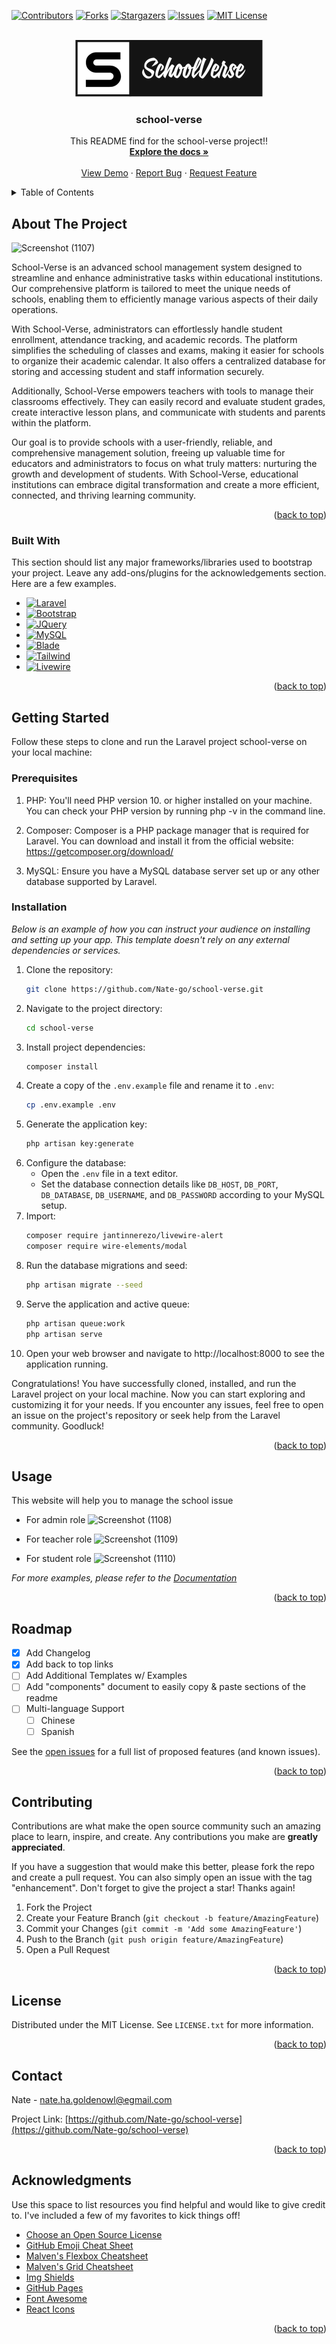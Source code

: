 <a name="readme-top"></a>

<!-- PROJECT SHIELDS -->
[![Contributors][contributors-shield]][contributors-url]
[![Forks][forks-shield]][forks-url]
[![Stargazers][stars-shield]][stars-url]
[![Issues][issues-shield]][issues-url]
[![MIT License][license-shield]][license-url]


<!-- PROJECT LOGO -->
<br />
<div align="center">
  <a href="https://github.com/Nate-go/school-verse">
    <img src="logo-school-verse.png" alt="Logo" width="300" height="91">
  </a>

  <h3 align="center">school-verse</h3>

  <p align="center">
    This README find for the school-verse project!!
    <br />
    <a href="https://github.com/Nate-go/school-verse"><strong>Explore the docs »</strong></a>
    <br />
    <br />
    <a href="https://github.com/Nate-go/school-verse">View Demo</a>
    ·
    <a href="https://github.com/Nate-go/school-verse/issues">Report Bug</a>
    ·
    <a href="https://github.com/Nate-go/school-verse/issues">Request Feature</a>
  </p>
</div>



<!-- TABLE OF CONTENTS -->
<details>
  <summary>Table of Contents</summary>
  <ol>
    <li>
      <a href="#about-the-project">About The Project</a>
      <ul>
        <li><a href="#built-with">Built With</a></li>
      </ul>
    </li>
    <li>
      <a href="#getting-started">Getting Started</a>
      <ul>
        <li><a href="#prerequisites">Prerequisites</a></li>
        <li><a href="#installation">Installation</a></li>
      </ul>
    </li>
    <li><a href="#usage">Usage</a></li>
    <li><a href="#roadmap">Roadmap</a></li>
    <li><a href="#contributing">Contributing</a></li>
    <li><a href="#license">License</a></li>
    <li><a href="#contact">Contact</a></li>
    <li><a href="#acknowledgments">Acknowledgments</a></li>
  </ol>
</details>



<!-- ABOUT THE PROJECT -->
## About The Project

![Screenshot (1107)](https://github.com/Nate-go/school-verse/assets/140036945/c6eba647-e99b-4278-ae83-a22fec9caa96)

School-Verse is an advanced school management system designed to streamline and enhance administrative tasks within educational institutions. Our comprehensive platform is tailored to meet the unique needs of schools, enabling them to efficiently manage various aspects of their daily operations.

With School-Verse, administrators can effortlessly handle student enrollment, attendance tracking, and academic records. The platform simplifies the scheduling of classes and exams, making it easier for schools to organize their academic calendar. It also offers a centralized database for storing and accessing student and staff information securely.

Additionally, School-Verse empowers teachers with tools to manage their classrooms effectively. They can easily record and evaluate student grades, create interactive lesson plans, and communicate with students and parents within the platform.

Our goal is to provide schools with a user-friendly, reliable, and comprehensive management solution, freeing up valuable time for educators and administrators to focus on what truly matters: nurturing the growth and development of students. With School-Verse, educational institutions can embrace digital transformation and create a more efficient, connected, and thriving learning community.

<p align="right">(<a href="#readme-top">back to top</a>)</p>



### Built With

This section should list any major frameworks/libraries used to bootstrap your project. Leave any add-ons/plugins for the acknowledgements section. Here are a few examples.

* [![Laravel][Laravel.com]][Laravel-url]
* [![Bootstrap][Bootstrap.com]][Bootstrap-url]
* [![JQuery][JQuery.com]][JQuery-url]
* [![MySQL][MySQL.com]][MySQL-url]
* [![Blade][Blade.com]][Blade-url]
* [![Tailwind][Tailwind.com]][Tailwind-url]
* [![Livewire][Livewire.com]][Livewire-url]

<p align="right">(<a href="#readme-top">back to top</a>)</p>



<!-- GETTING STARTED -->
## Getting Started

Follow these steps to clone and run the Laravel project school-verse on your local machine:

### Prerequisites

1. PHP: You'll need PHP version 10. or higher installed on your machine. You can check your PHP version by running php -v in the command line.

2. Composer: Composer is a PHP package manager that is required for Laravel. You can download and install it from the official website: https://getcomposer.org/download/

3. MySQL: Ensure you have a MySQL database server set up or any other database supported by Laravel.

### Installation

_Below is an example of how you can instruct your audience on installing and setting up your app. This template doesn't rely on any external dependencies or services._

1. Clone the repository:
   ```sh
   git clone https://github.com/Nate-go/school-verse.git
   ```
2. Navigate to the project directory:
   ```sh
   cd school-verse
   ```
3. Install project dependencies:
   ```sh
   composer install
   ```
4. Create a copy of the `.env.example` file and rename it to `.env`:
   ```sh
   cp .env.example .env
   ```
5. Generate the application key:
   ```sh
   php artisan key:generate
   ```
6. Configure the database:
    * Open the `.env` file in a text editor.
    * Set the database connection details like `DB_HOST`, `DB_PORT`, `DB_DATABASE`, `DB_USERNAME`, and `DB_PASSWORD` according to your MySQL setup.
7. Import:
   ```sh
   composer require jantinnerezo/livewire-alert
   composer require wire-elements/modal
   ```
8. Run the database migrations and seed:
   ```sh
   php artisan migrate --seed
   ```
9. Serve the application and active queue:
   ```sh
   php artisan queue:work
   php artisan serve
   ```
10. Open your web browser and navigate to http://localhost:8000 to see the application running.
   
Congratulations! You have successfully cloned, installed, and run the Laravel project on your local machine. Now you can start exploring and customizing it for your needs. If you encounter any issues, feel free to open an issue on the project's repository or seek help from the Laravel community. Goodluck!
   

<p align="right">(<a href="#readme-top">back to top</a>)</p>



<!-- USAGE EXAMPLES -->
## Usage

This website will help you to manage the school issue
- For admin role
![Screenshot (1108)](https://github.com/Nate-go/school-verse/assets/140036945/9179d3e8-c696-4a8e-adee-a2f82adac88b)

- For teacher role
![Screenshot (1109)](https://github.com/Nate-go/school-verse/assets/140036945/130b2c9a-bf34-4b5f-935f-4becfc5db041)

- For student role
![Screenshot (1110)](https://github.com/Nate-go/school-verse/assets/140036945/08d2c0a5-1684-4cbb-ad74-0ec2c976a02b)

_For more examples, please refer to the [Documentation](https://example.com)_

<p align="right">(<a href="#readme-top">back to top</a>)</p>



<!-- ROADMAP -->
## Roadmap

- [x] Add Changelog
- [x] Add back to top links
- [ ] Add Additional Templates w/ Examples
- [ ] Add "components" document to easily copy & paste sections of the readme
- [ ] Multi-language Support
    - [ ] Chinese
    - [ ] Spanish

See the [open issues](https://github.com/Nate-go/school-verse/issues) for a full list of proposed features (and known issues).

<p align="right">(<a href="#readme-top">back to top</a>)</p>



<!-- CONTRIBUTING -->
## Contributing

Contributions are what make the open source community such an amazing place to learn, inspire, and create. Any contributions you make are **greatly appreciated**.

If you have a suggestion that would make this better, please fork the repo and create a pull request. You can also simply open an issue with the tag "enhancement".
Don't forget to give the project a star! Thanks again!

1. Fork the Project
2. Create your Feature Branch (`git checkout -b feature/AmazingFeature`)
3. Commit your Changes (`git commit -m 'Add some AmazingFeature'`)
4. Push to the Branch (`git push origin feature/AmazingFeature`)
5. Open a Pull Request

<p align="right">(<a href="#readme-top">back to top</a>)</p>



<!-- LICENSE -->
## License

Distributed under the MIT License. See `LICENSE.txt` for more information.

<p align="right">(<a href="#readme-top">back to top</a>)</p>



<!-- CONTACT -->
## Contact

Nate - nate.ha.goldenowl@egmail.com

Project Link: [https://github.com/Nate-go/school-verse](https://github.com/Nate-go/school-verse)

<p align="right">(<a href="#readme-top">back to top</a>)</p>



<!-- ACKNOWLEDGMENTS -->
## Acknowledgments

Use this space to list resources you find helpful and would like to give credit to. I've included a few of my favorites to kick things off!

* [Choose an Open Source License](https://choosealicense.com)
* [GitHub Emoji Cheat Sheet](https://www.webpagefx.com/tools/emoji-cheat-sheet)
* [Malven's Flexbox Cheatsheet](https://flexbox.malven.co/)
* [Malven's Grid Cheatsheet](https://grid.malven.co/)
* [Img Shields](https://shields.io)
* [GitHub Pages](https://pages.github.com)
* [Font Awesome](https://fontawesome.com)
* [React Icons](https://react-icons.github.io/react-icons/search)

<p align="right">(<a href="#readme-top">back to top</a>)</p>



<!-- MARKDOWN LINKS & IMAGES -->
<!-- https://www.markdownguide.org/basic-syntax/#reference-style-links -->
[contributors-shield]: https://img.shields.io/github/contributors/Nate-go/school-verse.svg?style=for-the-badge
[contributors-url]: https://github.com/Nate-go/school-verse/graphs/contributors
[forks-shield]: https://img.shields.io/github/forks/Nate-go/school-verse.svg?style=for-the-badge
[forks-url]: https://github.com/Nate-go/school-verse/network/members
[stars-shield]: https://img.shields.io/github/stars/Nate-go/school-verse.svg?style=for-the-badge
[stars-url]: https://github.com/Nate-go/school-verse/stargazers
[issues-shield]: https://img.shields.io/github/issues/Nate-go/school-verse.svg?style=for-the-badge
[issues-url]: https://github.com/Nate-go/school-verse/issues
[license-shield]: https://img.shields.io/github/license/Nate-go/school-verse.svg?style=for-the-badge
[license-url]: https://github.com/Nate-go/school-verse/blob/master/LICENSE.txt
[product-screenshot]: images/screenshot.png
[Laravel.com]: https://img.shields.io/badge/Laravel-FF2D20?style=for-the-badge&logo=laravel&logoColor=white
[Laravel-url]: https://laravel.com
[Bootstrap.com]: https://img.shields.io/badge/Bootstrap-563D7C?style=for-the-badge&logo=bootstrap&logoColor=white
[Bootstrap-url]: https://getbootstrap.com
[JQuery.com]: https://img.shields.io/badge/jQuery-0769AD?style=for-the-badge&logo=jquery&logoColor=white
[JQuery-url]: https://jquery.com 
[MySQL.com]: https://img.shields.io/badge/MySQL-4479A1?style=for-the-badge&logo=mysql&logoColor=white
[MySQL-url]: https://www.mysql.com/
[Blade.com]: https://img.shields.io/badge/Blade-39464e?style=for-the-badge&logo=laravel&logoColor=white
[Blade-url]: https://laravel.com/docs/10.x/blade
[Tailwind.com]: https://img.shields.io/badge/Tailwind_CSS-38B2AC?style=for-the-badge&logo=tailwind-css&logoColor=white
[Tailwind-url]: https://tailwindcss.com/
[Livewire.com]: https://img.shields.io/badge/Livewire-FF4E1F?style=for-the-badge&logo=laravel&logoColor=white
[Livewire-url]: https://laravel-livewire.com/
